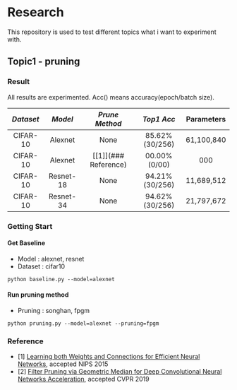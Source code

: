 # Research

This repository is used to test different topics what i want to experiment with.

## Topic1 - pruning

### Result

All results are experimented. Acc() means accuracy(epoch/batch size).

*Dataset* | *Model* | *Prune Method* | *Top1 Acc* | Parameters |
:---: | :---: | :---: | :---: | :---: |
CIFAR-10 | Alexnet | None | 85.62%(30/256) | 61,100,840 |
CIFAR-10 | Alexnet | [\[1\]](### Reference) | 00.00%(0/00) | 000 |
CIFAR-10 | Resnet-18 | None | 94.21%(30/256) | 11,689,512 |
CIFAR-10 | Resnet-34 | None | 94.62%(30/256) | 21,797,672 |

### Getting Start
#### Get Baseline
- Model : alexnet, resnet
- Dataset : cifar10
```shell
python baseline.py --model=alexnet
```

#### Run pruning method
- Pruning : songhan, fpgm
```shell
python pruning.py --model=alexnet --pruning=fpgm
```

### Reference
- [1] [Learning both Weights and Connections for Efficient Neural Networks](https://papers.nips.cc/paper/5784-learning-both-weights-and-connections-for-efficient-neural-network.pdf), accepted NIPS 2015
- [2] [Filter Pruning via Geometric Median for Deep Convolutional Neural Networks Acceleration](http://openaccess.thecvf.com/content_CVPR_2019/papers/He_Filter_Pruning_via_Geometric_Median_for_Deep_Convolutional_Neural_Networks_CVPR_2019_paper.pdf), accepted CVPR 2019
